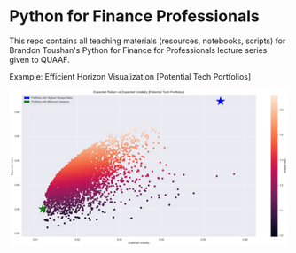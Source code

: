 # Python for Finance Professionals 
This repo contains all teaching materials (resources, notebooks, scripts) for Brandon Toushan's Python for Finance for Professionals lecture series given to QUAAF.

Example: Efficient Horizon Visualization [Potential Tech Portfolios] 

![alt text](https://github.com/BrandonToushan/Python-for-Finance-Teaching/blob/master/images/portfolio_optimization.png)
